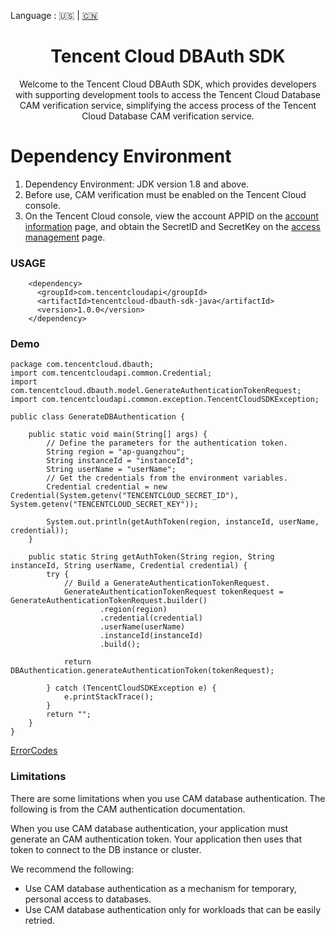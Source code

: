 Language : 🇺🇸 | [🇨🇳](./README.zh-CN.md)
<h1 align="center">Tencent Cloud DBAuth SDK</h1>
<div align="center">
Welcome to the Tencent Cloud DBAuth SDK, which provides developers with supporting development tools to access the Tencent Cloud Database CAM verification service, simplifying the access process of the Tencent Cloud Database CAM verification service.
</div>

# Dependency Environment
1. Dependency Environment: JDK version 1.8 and above.
2. Before use, CAM verification must be enabled on the Tencent Cloud console.
3. On the Tencent Cloud console, view the account APPID on the [account information](https://console.cloud.tencent.com/developer) page, and obtain the SecretID and SecretKey on the [access management](https://console.cloud.tencent.com/cam/capi) page.

### USAGE

```
    <dependency>
      <groupId>com.tencentcloudapi</groupId>
      <artifactId>tencentcloud-dbauth-sdk-java</artifactId>
      <version>1.0.0</version>
    </dependency>
```

### Demo

```
package com.tencentcloud.dbauth;
import com.tencentcloudapi.common.Credential;
import com.tencentcloud.dbauth.model.GenerateAuthenticationTokenRequest;
import com.tencentcloudapi.common.exception.TencentCloudSDKException;

public class GenerateDBAuthentication {

    public static void main(String[] args) {
        // Define the parameters for the authentication token.
        String region = "ap-guangzhou";
        String instanceId = "instanceId";
        String userName = "userName";
        // Get the credentials from the environment variables.
        Credential credential = new Credential(System.getenv("TENCENTCLOUD_SECRET_ID"), System.getenv("TENCENTCLOUD_SECRET_KEY"));

        System.out.println(getAuthToken(region, instanceId, userName, credential));
    }

    public static String getAuthToken(String region, String instanceId, String userName, Credential credential) {
        try {
            // Build a GenerateAuthenticationTokenRequest.
            GenerateAuthenticationTokenRequest tokenRequest = GenerateAuthenticationTokenRequest.builder()
                    .region(region)
                    .credential(credential)
                    .userName(userName)
                    .instanceId(instanceId)
                    .build();

            return DBAuthentication.generateAuthenticationToken(tokenRequest);

        } catch (TencentCloudSDKException e) {
            e.printStackTrace();
        }
        return "";
    }
}
```

[ErrorCodes](https://cloud.tencent.com/document/api/1312/48205#.E5.85.AC.E5.85.B1.E9.94.99.E8.AF.AF.E7.A0.81)

### Limitations

There are some limitations when you use CAM database authentication. The following is from the CAM authentication
documentation.

When you use CAM database authentication, your application must generate an CAM authentication token. Your application
then uses that token to connect to the DB instance or cluster.

We recommend the following:

* Use CAM database authentication as a mechanism for temporary, personal access to databases.
* Use CAM database authentication only for workloads that can be easily retried.